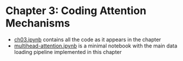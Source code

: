 # Chapter 3: Coding Attention Mechanisms

- [ch03.ipynb](ch03.ipynb) contains all the code as it appears in the chapter
- [multihead-attention.ipynb](multihead-attention.ipynb) is a minimal notebook with the main data loading pipeline implemented in this chapter

